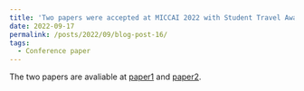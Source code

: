 ```yaml
---
title: 'Two papers were accepted at MICCAI 2022 with Student Travel Awards'
date: 2022-09-17
permalink: /posts/2022/09/blog-post-16/
tags:
  - Conference paper
---
```


The two papers are avaliable at [paper1](https://link.springer.com/chapter/10.1007/978-3-031-16446-0_5) and [paper2](https://link.springer.com/chapter/10.1007/978-3-031-16440-8_16).
